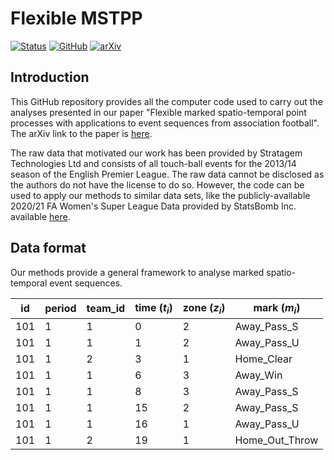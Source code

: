 Flexible MSTPP
================

[![Status](https://www.repostatus.org/badges/latest/active.svg)](https://github.com/ForeStats/flexible-msttp-football)
[![GitHub](https://img.shields.io/github/license/ForeStats/flexible-msttp-football)](https://opensource.org/licenses/GPL-3.0)
[![arXiv](https://img.shields.io/badge/arXiv-2103.04647-blue.svg)](https://arxiv.org/abs/2103.04647)

## Introduction

This GitHub repository provides all the computer code used to carry out the analyses presented 
in our paper "Flexible marked spatio-temporal point processes with applications to event sequences 
from association football". The arXiv link to the paper is [here](https://arxiv.org/abs/2103.04647).

The raw data that motivated our work has been provided by Stratagem Technologies Ltd and consists 
of all touch-ball events for the 2013/14 season of the English Premier League. The raw data cannot 
be disclosed as the authors do not have the license to do so. However, the code can be used to apply 
our methods to similar data sets, like the publicly-available 2020/21 FA Women's Super League Data 
provided by StatsBomb Inc. available [here](https://github.com/statsbomb/open-data).

## Data format

Our methods provide a general framework to analyse marked spatio-temporal event sequences.

| id | period | team\_id | time ($t_i$) | zone ($z_i$) | mark ($m_i$) |
| --- | --- | --- | --- | --- | --- |
|  101 | 1 | 1 | 0 | 2 | Away\_Pass\_S |
|  101 | 1 | 1 | 1 | 2 | Away\_Pass\_U |
|  101 | 1 | 2 | 3 | 1 | Home\_Clear |
|  101 | 1 | 1 | 6 | 3 | Away\_Win | 
|  101 | 1 | 1 | 8 | 3 | Away\_Pass\_S |
|  101 | 1 | 1 | 15 | 2 | Away\_Pass\_S |
|  101 | 1 | 1 | 16 | 1 | Away\_Pass\_U |
|  101 | 1 | 2 | 19 | 1 | Home\_Out\_Throw |